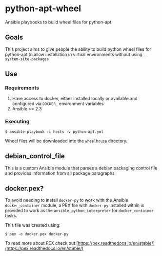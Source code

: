 # python-apt-wheel
Ansible playbooks to build wheel files for python-apt

## Goals

This project aims to give people the ability to build python wheel files for python-apt to allow installation in virtual environments without using `--system-site-packages`

## Use

### Requirements

1. Have access to docker, either installed locally or available and configured via `DOCKER_` environment variables
2. Ansible >= 2.3

### Executing

```
$ ansible-playbook -i hosts -v python-apt.yml
```

Wheel files will be downloaded into the `wheelhouse` directory.

## debian_control_file

This is a custom Ansible module that parses a debian packaging control file and provides information from all package paragraphs

## docker.pex?

To avoid needing to install `docker-py` to work with the Ansible `docker_container` module, a PEX file with `docker-py` installed within is provided to work as the `ansible_python_interpreter` for `docker_container` tasks.

This file was created using:

```
$ pex -o docker.pex docker-py
```

To read more about PEX check out [https://pex.readthedocs.io/en/stable/](https://pex.readthedocs.io/en/stable/)
